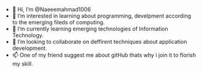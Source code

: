 - 👋 Hi, I’m @Naeeemahmad1006
- 👀 I’m interested in learning about programming, develpment according to the emerging fileds of computing.
- 🌱 I’m currently learning emerging technologies of Information Technology.
- 💞️ I’m looking to collaborate on deffirent techniques about application development.
- 📫 One of my friend suggest me about gitHub thats why i join it to florish my skill.

<!---
Naeeemahmad1006/Naeeemahmad1006 is a ✨ special ✨ repository because its `README.md` (this file) appears on your GitHub profile.
You can click the Preview link to take a look at your changes.
--->
